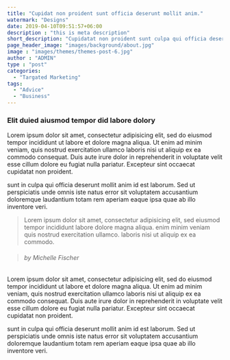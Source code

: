 ```yaml
---
title: "Cupidat non proident sunt officia deserunt mollit anim."
watermark: "Designs"
date: 2019-04-10T09:51:57+06:00
description : "this is meta description"
short_description: "Cupidatat non proident sunt culpa qui officia deserunt mollit <br> anim idest laborum sed ut perspiciatis."
page_header_image: "images/background/about.jpg"
image : "images/themes/themes-post-6.jpg"
author : "ADMIN"
type : "post"
categories: 
  - "Targated Marketing"
tags:
  - "Advice"
  - "Business"
---
```


### Elit duied aiusmod tempor did labore dolory

Lorem ipsum dolor sit amet, consectetur adipisicing elit, sed do eiusmod tempor incididunt ut labore
et dolore magna aliqua. Ut enim ad minim veniam, quis nostrud exercitation ullamco laboris nisi ut
aliquip ex ea commodo consequat. Duis aute irure dolor in reprehenderit in voluptate velit esse
cillum dolore eu fugiat nulla pariatur. Excepteur sint occaecat cupidatat non proident.

sunt in culpa qui officia deserunt mollit anim id est laborum. Sed ut perspiciatis unde omnis iste
natus error sit voluptatem accusantium doloremque laudantium totam rem aperiam eaque ipsa quae ab
illo inventore veri.

> Lorem ipsum dolor sit amet, consectetur adipisicing elit, sed eiusmod tempor incididunt labore dolore magna aliqua. enim minim veniam quis nostrud exercitation ullamco. laboris nisi ut aliquip ex ea commodo.

> ###### by Michelle Fischer

Lorem ipsum dolor sit amet, consectetur adipisicing elit, sed do eiusmod tempor incididunt ut labore
et dolore magna aliqua. Ut enim ad minim veniam, quis nostrud exercitation ullamco laboris nisi ut
aliquip ex ea commodo consequat. Duis aute irure dolor in reprehenderit in voluptate velit esse
cillum dolore eu fugiat nulla pariatur. Excepteur sint occaecat cupidatat non proident.

sunt in culpa qui officia deserunt mollit anim id est laborum. Sed ut perspiciatis unde omnis iste
natus error sit voluptatem accusantium doloremque laudantium totam rem aperiam eaque ipsa quae ab
illo inventore veri.